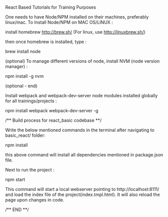 React Based Tutorials for Training Purposes

One needs to have Node/NPM installed on their machines, preferably linux/mac.
To Install Node/NPM on MAC OS/LINUX :

install homebrew
http://brew.sh/  (For linux, use http://linuxbrew.sh/)

then once homebrew is installed, type :

brew install node

(optional)
To manage different versions of node, install NVM (node version manager) :

npm install -g nvm

(optional - end)

Install webpack and webpack-dev-server node modules installed globally for all trainings/projects :

npm install webpack webpack-dev-server -g


/** Build process for react_basic codebase **/

Write the below mentioned commands in the terminal after navigating to basic_react/ folder:

npm install

this above command will install all dependencies mentioned in package.json file.

Next to run the project :

npm start

This command will start a local webserver pointing to http://localhost:8111/
and load the index file of the project(index.tmpl.html).
It will also reload the page upon changes in code.

/** END **/
